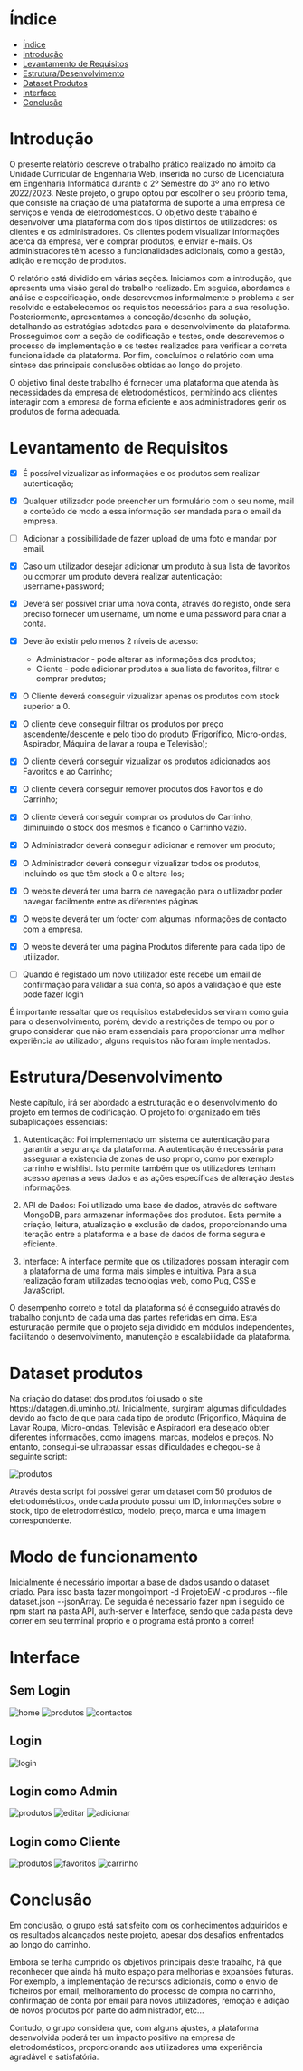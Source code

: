 # Índice

- [Índice](#índice)
- [Introdução](#introdução)
- [Levantamento de Requisitos](#levantamento-de-requisitos)
- [Estrutura/Desenvolvimento](#estruturadesenvolvimento)
- [Dataset Produtos](#dataset-produtos)
- [Interface](#interface)
- [Conclusão](#conclusão)


# Introdução

O presente relatório descreve o trabalho prático realizado no âmbito da Unidade Curricular de Engenharia Web, inserida no curso de Licenciatura em Engenharia Informática durante o 2º Semestre do 3º ano no letivo 2022/2023.
Neste projeto, o grupo optou por escolher o seu próprio tema, que consiste na criação de uma plataforma de suporte a uma empresa de serviços e venda de eletrodomésticos.
O objetivo deste trabalho é desenvolver uma plataforma com dois tipos distintos de utilizadores: os clientes e os administradores.
Os clientes podem visualizar informações acerca da empresa, ver e comprar produtos, e enviar e-mails.
Os administradores têm acesso a funcionalidades adicionais, como a gestão, adição e remoção de produtos.

O relatório está dividido em várias seções. Iniciamos com a introdução, que apresenta uma visão geral do trabalho realizado. Em seguida, abordamos a análise e especificação, onde descrevemos informalmente o problema a ser resolvido e estabelecemos os requisitos necessários para a sua resolução. Posteriormente, apresentamos a conceção/desenho da solução, detalhando as estratégias adotadas para o desenvolvimento da plataforma. Prosseguimos com a seção de codificação e testes, onde descrevemos o processo de implementação e os testes realizados para verificar a correta funcionalidade da plataforma. Por fim, concluímos o relatório com uma síntese das principais conclusões obtidas ao longo do projeto.

O objetivo final deste trabalho é fornecer uma plataforma que atenda às necessidades da empresa de eletrodomésticos, permitindo aos clientes interagir com a empresa de forma eficiente e aos administradores gerir os produtos de forma adequada.

# Levantamento de Requisitos

- [x] É possível vizualizar as informações e os produtos sem realizar autenticação;
- [X] Qualquer utilizador pode preencher um formulário com o seu nome, mail e conteúdo de modo a essa informação ser mandada para o email da empresa.
- [ ] Adicionar a possibilidade de fazer upload de uma foto e mandar por email.  
- [x] Caso um utilizador desejar adicionar um produto à sua lista de favoritos ou comprar um produto deverá realizar autenticação: username+password;
- [x] Deverá ser possível criar uma nova conta, através do registo, onde será preciso fornecer um username, um nome e uma password para criar a conta.
- [x] Deverão existir pelo menos 2 níveis de acesso:
	- Administrador - pode alterar as informações dos produtos;
	- Cliente - pode adicionar produtos à sua lista de favoritos, filtrar e comprar produtos;
- [x] O Cliente deverá conseguir vizualizar apenas os produtos com stock superior a 0.
- [x] O cliente deve conseguir filtrar os produtos por preço ascendente/descente e pelo tipo do produto (Frigorífico, Micro-ondas, Aspirador, Máquina de lavar a roupa e Televisão);
- [x] O cliente deverá conseguir vizualizar os produtos adicionados aos Favoritos e ao Carrinho;
- [x] O cliente deverá conseguir remover produtos dos Favoritos e do Carrinho;
- [x] O cliente deverá conseguir comprar os produtos do Carrinho, diminuindo o stock dos mesmos e ficando o Carrinho vazio.
- [x] O Administrador deverá conseguir adicionar e remover um produto;
- [x] O Administrador deverá conseguir vizualizar todos os produtos, incluindo os que têm stock a 0 e altera-los;
- [x] O website deverá ter uma barra de navegação para o utilizador poder navegar facilmente entre as diferentes páginas
- [x] O website deverá ter um footer com algumas informações de contacto com a empresa.
- [x] O website deverá ter uma página Produtos diferente para cada tipo de utilizador.
- [ ] Quando é registado um novo utilizador este recebe um email de confirmação para validar a sua conta, só após a validação é que este pode fazer login


É importante ressaltar que os requisitos estabelecidos serviram como guia para o desenvolvimento, porém, devido a restrições de tempo ou por o grupo considerar que não eram essenciais para proporcionar uma melhor experiência ao utilizador, alguns requisitos não foram implementados.


# Estrutura/Desenvolvimento

Neste capítulo, irá ser abordado a estruturação e o desenvolvimento do projeto em termos de codificação. O projeto foi organizado em três subaplicações essenciais:

1. Autenticação: Foi implementado um sistema de autenticação para garantir a segurança da plataforma. A autenticação é necessária para assegurar a existencia de zonas de uso proprio, como por exemplo carrinho e wishlist. Isto permite também que os utilizadores tenham acesso apenas a seus dados e as ações específicas de alteração destas informações. 

2. API de Dados: Foi utilizado uma base de dados, através do software MongoDB, para armazenar informações dos produtos. Esta permite a criação, leitura, atualização e exclusão de dados, proporcionando uma iteração entre a plataforma e a base de dados de forma segura e eficiente.
   
4.  Interface: A interface permite que os utilizadores possam interagir com a plataforma de uma forma mais simples e intuitiva. Para a sua realização foram utilizadas tecnologias web, como Pug, CSS e JavaScript.

O desempenho correto e total da plataforma só é conseguido através do trabalho conjunto de cada uma das partes referidas em cima.
Esta estururação permite que o projeto seja dividido em módulos independentes, facilitando o desenvolvimento, manutenção e escalabilidade da plataforma.


# Dataset produtos

Na criação do dataset dos produtos foi usado o site https://datagen.di.uminho.pt/.
Inicialmente, surgiram algumas dificuldades devido ao facto de que para cada tipo de produto (Frigorífico, Máquina de Lavar Roupa, Micro-ondas, Televisão e Aspirador) era desejado obter diferentes informações, como imagens, marcas, modelos e preços. No entanto, consegui-se ultrapassar essas dificuldades e chegou-se à seguinte script:

![produtos](Imagens/produtos.png  "Dataset produtos")

Através desta script foi possível gerar um dataset com 50 produtos de eletrodomésticos, onde cada produto possui um ID, informações sobre o stock, tipo de eletrodoméstico, modelo, preço, marca e uma imagem correspondente.

# Modo de funcionamento

Inicialmente é necessário importar a base de dados usando o dataset criado. Para isso basta fazer mongoimport -d ProjetoEW -c produros --file dataset.json --jsonArray.
De seguida é necessário fazer npm i seguido de npm start na pasta API, auth-server e Interface, sendo que cada pasta deve correr em seu terminal proprio e o programa está pronto a correr!


# Interface

## Sem Login
![home](Imagens/SemLogin/home.png  "Home")
![produtos](Imagens/SemLogin/produtos.png  "Produtos")
![contactos](Imagens/SemLogin/contacts.png  "Contactos")

## Login
![login](Imagens/login.png  "Login")

## Login como Admin
![produtos](Imagens/admin/produtos.png  "Produtos")
![editar](Imagens/admin/editar.png  "Editar")
![adicionar](Imagens/admin/adicionar.png  "Adicionar")

## Login como Cliente
![produtos](Imagens/cliente/produtcs.png  "Produtos")
![favoritos](Imagens/cliente/productsfavoritos.png  "Favoritos")
![carrinho](Imagens/cliente/productscarrinho.png  "Carrinho")










# Conclusão

Em conclusão, o grupo está satisfeito com os conhecimentos adquiridos e os resultados alcançados neste projeto, apesar dos desafios enfrentados ao longo do caminho.

Embora se tenha cumprido os objetivos principais deste trabalho, há que reconhecer que ainda há muito espaço para melhorias e expansões futuras. Por exemplo, a implementação de recursos adicionais, como o envio de ficheiros por email, melhoramento do processo de compra no carrinho, confirmação de conta por email para novos utilizadores, remoção e adição de novos produtos por parte do administrador, etc...

Contudo, o grupo considera que, com alguns ajustes, a plataforma desenvolvida poderá ter um impacto positivo na empresa de eletrodomésticos, proporcionando aos utilizadores uma experiência agradável e satisfatória. 

